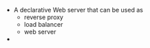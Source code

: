- A declarative Web server that can be used as
  - reverse proxy
  - load balancer
  - web server
-
